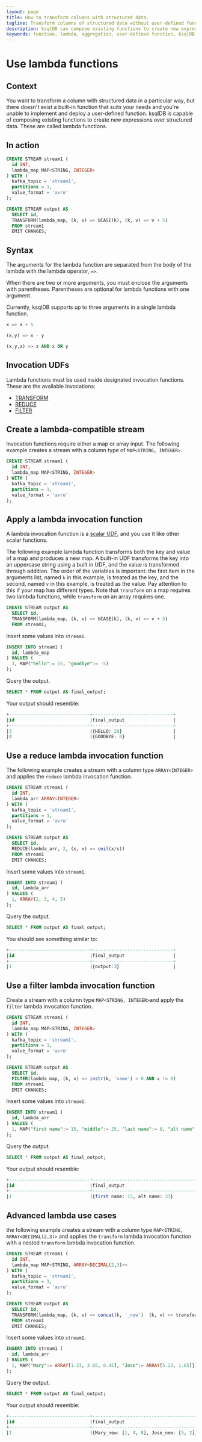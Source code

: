 ```yaml
---
layout: page
title: How to transform columns with structured data.
tagline: Transform columns of structured data without user-defined functions.
description: ksqlDB can compose existing functions to create new expressions over structured data
keywords: function, lambda, aggregation, user-defined function, ksqlDB  
---
```

# Use lambda functions

## Context

You want to transform a column with structured data in a particular way, but there doesn't 
exist a built-in function that suits your needs and you're unable to implement and deploy a 
user-defined function. ksqlDB is capable of composing existing functions to create 
new expressions over structured data. These are called lambda functions.

## In action
```sql
CREATE STREAM stream1 (
  id INT,
  lambda_map MAP<STRING, INTEGER>
) WITH (
  kafka_topic = 'stream1',
  partitions = 1,
  value_format = 'avro'
);

CREATE STREAM output AS
  SELECT id, 
  TRANSFORM(lambda_map, (k, v) => UCASE(k), (k, v) => v + 5) 
  FROM stream1
  EMIT CHANGES;
```

## Syntax

The arguments for the lambda function are separated from the body of the lambda with the lambda operator, `=>`.

When there are two or more arguments, you must enclose the arguments with parentheses. Parentheses are optional for lambda functions with one argument.

Currently, ksqlDB supports up to three arguments in a single lambda function.

```sql
x => x + 5

(x,y) => x - y

(x,y,z) => z AND x OR y
```

## Invocation UDFs

Lambda functions must be used inside designated invocation functions. These are the available Invocations:

- [TRANSFORM](/developer-guide/ksqldb-reference/scalar-functions#TRANSFORM)
- [REDUCE](/developer-guide/ksqldb-reference/scalar-functions#REDUCE)
- [FILTER](/developer-guide/ksqldb-reference/scalar-functions#FILTER)

## Create a lambda-compatible stream
Invocation functions require either a map or array input. The following example creates a stream
with a column type of `MAP<STRING, INTEGER>`.
```sql
CREATE STREAM stream1 (
  id INT,
  lambda_map MAP<STRING, INTEGER>
) WITH (
  kafka_topic = 'stream1',
  partitions = 1,
  value_format = 'avro'
);
```

## Apply a lambda invocation function
A lambda invocation function is a [scalar UDF](/developer-guide/ksqldb-reference/scalar-functions), and you use it like other scalar functions.

The following example lambda function transforms both the key and value of a map and produces a new map. A built-in UDF transforms the key 
into an uppercase string using a built in UDF, and the value is transformed through addition. The order of the variables 
is important: the first item in the arguments list, named `k` in this example, is treated as the key, and the second, 
named `v` in this example, is treated as the value. Pay attention to this if your map has different types. 
Note that `transform` on a map requires two lambda functions, while `transform` on an array requires one.
```sql
CREATE STREAM output AS
  SELECT id, 
  TRANSFORM(lambda_map, (k, v) => UCASE(k), (k, v) => v + 5) 
  FROM stream1;
```

Insert some values into `stream1`.
```sql
INSERT INTO stream1 (
  id, lambda_map
) VALUES (
  3, MAP("hello":= 15, "goodbye":= -5)
);
```

Query the output.
```sql
SELECT * FROM output AS final_output;
```

Your output should resemble:
```sql
+------------------------------+------------------------------+
|id                            |final_output                  |
+------------------------------+------------------------------+
|3                             |{HELLO: 20}                   |
|4                             |{GOODBYE: 0}                  |                           
```

## Use a reduce lambda invocation function
The following example creates a stream with a column type `ARRAY<INTEGER>` and applies the `reduce` lambda 
invocation function.
```sql
CREATE STREAM stream1 (
  id INT,
  lambda_arr ARRAY<INTEGER>
) WITH (
  kafka_topic = 'stream1',
  partitions = 1,
  value_format = 'avro'
);

CREATE STREAM output AS
  SELECT id, 
  REDUCE(lambda_arr, 2, (s, x) => ceil(x/s)) 
  FROM stream1
  EMIT CHANGES;
```
Insert some values into `stream1`.
```sql
INSERT INTO stream1 (
  id, lambda_arr
) VALUES (
  1, ARRAY(2, 3, 4, 5)
);
```

Query the output.
```sql
SELECT * FROM output AS final_output;
```

You should see something similar to:
```sql
+------------------------------+------------------------------+
|id                            |final_output                  |
+------------------------------+------------------------------+
|1                             |{output:3}                    |  
```

## Use a filter lambda invocation function
Create a stream with a column type `MAP<STRING, INTEGER>`and apply the `filter` lambda 
invocation function. 
```sql
CREATE STREAM stream1 (
  id INT,
  lambda_map MAP<STRING, INTEGER>
) WITH (
  kafka_topic = 'stream1',
  partitions = 1,
  value_format = 'avro'
);

CREATE STREAM output AS
  SELECT id, 
  FILTER(lambda_map, (k, v) => instr(k, 'name') > 0 AND v != 0) 
  FROM stream1
  EMIT CHANGES;
```
Insert some values into `stream1`.
```sql
INSERT INTO stream1 (
  id, lambda_arr
) VALUES (
  1, MAP("first name":= 15, "middle":= 25, "last name":= 0, "alt name":= 33)
);
```

Query the output.
```sql
SELECT * FROM output AS final_output;
```

Your output should resemble:
```sql
+------------------------------+-----------------------------------------------+
|id                            |final_output                                   |
+------------------------------+-----------------------------------------------+
|1                             |{first name: 15, alt name: 33}                 |  
```

## Advanced lambda use cases
the following example creates a stream with a column type `MAP<STRING, ARRAY<DECIMAL(2,3)>` and applies the `transform` 
lambda invocation function with a nested `transform` lambda invocation function.
```sql
CREATE STREAM stream1 (
  id INT,
  lambda_map MAP<STRING, ARRAY<DECIMAL(2,3)>>
) WITH (
  kafka_topic = 'stream1',
  partitions = 1,
  value_format = 'avro'
);

CREATE STREAM output AS
  SELECT id, 
  TRANSFORM(lambda_map, (k, v) => concat(k, '_new')  (k, v) => transform(v, x => round(x))) 
  FROM stream1
  EMIT CHANGES;
```
Insert some values into `stream1`.
```sql
INSERT INTO stream1 (
  id, lambda_arr
) VALUES (
  1, MAP("Mary":= ARRAY[1.23, 3.65, 8.45], "Jose":= ARRAY[5.23, 1.65]})
);
```

Query the output.
```sql
SELECT * FROM output AS final_output;
```

Your output should resemble:
```sql
+------------------------------+----------------------------------------------------------+
|id                            |final_output                                              |
+------------------------------+----------------------------------------------------------+
|1                             |{Mary_new: [1, 4, 8], Jose_new: [5, 2]}                   |  
```
